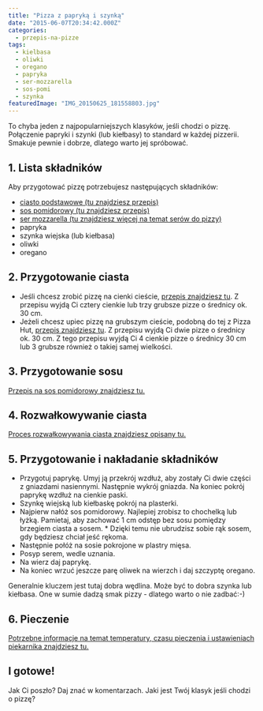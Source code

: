 ```yaml
---
title: "Pizza z papryką i szynką"
date: "2015-06-07T20:34:42.000Z"
categories: 
  - przepis-na-pizze
tags: 
  - kielbasa
  - oliwki
  - oregano
  - papryka
  - ser-mozzarella
  - sos-pomi
  - szynka
featuredImage: "IMG_20150625_181558803.jpg"
---
```


To chyba jeden z najpopularniejszych klasyków, jeśli chodzi o pizzę. Połączenie papryki i szynki (lub kiełbasy) to standard w każdej pizzerii. Smakuje pewnie i dobrze, dlatego warto jej spróbować.

## 1\. Lista składników

Aby przygotować pizzę potrzebujesz następujących składników:

- <a title="Przepis na ciasto podstawowe" href="/przepis-na-ciasto-na-pizze/">ciasto podstawowe (tu znajdziesz przepis)</a>
- <a title="Przepis na sos pomidorowy" href="/sos-pomidorowy/">sos pomidorowy (tu znajdziesz przepis)</a>
- <a title="Ser do pizzy" href="/jaki-ser-wybrac-do-pizzy/">ser mozzarella (tu znajdziesz więcej na temat serów do pizzy)</a>
- papryka
- szynka wiejska (lub kiełbasa)
- oliwki
- oregano

## 2\. Przygotowanie ciasta

- Jeśli chcesz zrobić pizzę na cienki cieście, <a title="Przepis na ciasto podstawowe" href="/przepis-na-ciasto-na-pizze/">przepis znajdziesz tu</a>. Z przepisu wyjdą Ci cztery cienkie lub trzy grubsze pizze o średnicy ok. 30 cm.
- Jeżeli chcesz upiec pizzę na grubszym cieście, podobną do tej z Pizza Hut, <a title="Przepis na pizzę na grubym cieście" href="/jak-zrobic-ciasto-na-pizze-jak-w-pizza-hut/">przepis znajdziesz tu</a>. Z przepisu wyjdą Ci dwie pizze o średnicy ok. 30 cm. Z tego przepisu wyjdą Ci 4 cienkie pizze o średnicy 30 cm lub 3 grubsze również o takiej samej wielkości.

## 3\. Przygotowanie sosu

<a title="Przepis na sos pomidorowy" href="/sos-pomidorowy/">Przepis na sos pomidorowy znajdziesz tu.</a>

## 4\. Rozwałkowywanie ciasta

<a title="Rozwałkowywanie ciasta" href="/jak-walkowac-ciasto-pizzy/">Proces rozwałkowywania ciasta znajdziesz opisany tu.</a>

## 5\. Przygotowanie i nakładanie składników

- Przygotuj paprykę. Umyj ją przekrój wzdłuż, aby zostały Ci dwie części z gniazdami nasiennymi. Następnie wykrój gniazda. Na koniec pokrój paprykę wzdłuż na cienkie paski.
- Szynkę wiejską lub kiełbaskę pokrój na plasterki.
- Najpierw nałóż sos pomidorowy. Najlepiej zrobisz to chochelką lub łyżką. Pamietaj, aby zachować 1 cm odstęp bez sosu pomiędzy brzegiem ciasta a sosem. \* Dzięki temu nie ubrudzisz sobie rąk sosem, gdy będziesz chciał jeść rękoma.
- Następnie połóż na sosie pokrojone w plastry mięsa.
- Posyp serem, wedle uznania.
- Na wierz daj paprykę.
- Na koniec wrzuć jeszcze parę oliwek na wierzch i daj szczyptę oregano.

Generalnie kluczem jest tutaj dobra wędlina. Może być to dobra szynka lub kiełbasa. One w sumie dadzą smak pizzy - dlatego warto o nie zadbać:-)

## 6\. Pieczenie

<a title="Jak ustawić piekarnik do pieczenia pizzy" href="/jak-ustawic-piekarnik-pieczenia-pizzy/">Potrzebne informacje na temat temperatury, czasu pieczenia i ustawieniach piekarnika znajdziesz tu.</a>

## I gotowe!

Jak Ci poszło? Daj znać w komentarzach. Jaki jest Twój klasyk jeśli chodzi o pizzę?
